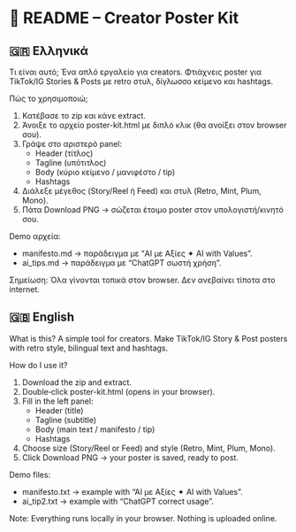 # 📖 README – Creator Poster Kit

## 🇬🇷 Ελληνικά
Τι είναι αυτό;
Ένα απλό εργαλείο για creators. Φτιάχνεις poster για TikTok/IG Stories & Posts με retro στυλ, δίγλωσσο κείμενο και hashtags.

Πώς το χρησιμοποιώ;
1) Κατέβασε το zip και κάνε extract.
2) Άνοιξε το αρχείο poster-kit.html με διπλό κλικ (θα ανοίξει στον browser σου).
3) Γράψε στο αριστερό panel:
   - Header (τίτλος)
   - Tagline (υπότιτλος)
   - Body (κύριο κείμενο / μανιφέστο / tip)
   - Hashtags
4) Διάλεξε μέγεθος (Story/Reel ή Feed) και στυλ (Retro, Mint, Plum, Mono).
5) Πάτα Download PNG → σώζεται έτοιμο poster στον υπολογιστή/κινητό σου.

Demo αρχεία:
- manifesto.md → παράδειγμα με “AI με Αξίες ✦ AI with Values”.
- ai_tips.md → παράδειγμα με “ChatGPT σωστή χρήση”.

Σημείωση:
Όλα γίνονται τοπικά στον browser. Δεν ανεβαίνει τίποτα στο internet.

## 🇬🇧 English
What is this?
A simple tool for creators. Make TikTok/IG Story & Post posters with retro style, bilingual text and hashtags.

How do I use it?
1) Download the zip and extract.
2) Double‑click poster-kit.html (opens in your browser).
3) Fill in the left panel:
   - Header (title)
   - Tagline (subtitle)
   - Body (main text / manifesto / tip)
   - Hashtags
4) Choose size (Story/Reel or Feed) and style (Retro, Mint, Plum, Mono).
5) Click Download PNG → your poster is saved, ready to post.

Demo files:
- manifesto.txt → example with “AI με Αξίες ✦ AI with Values”.
- ai_tip2.txt → example with “ChatGPT correct usage”.

Note:
Everything runs locally in your browser. Nothing is uploaded online.
